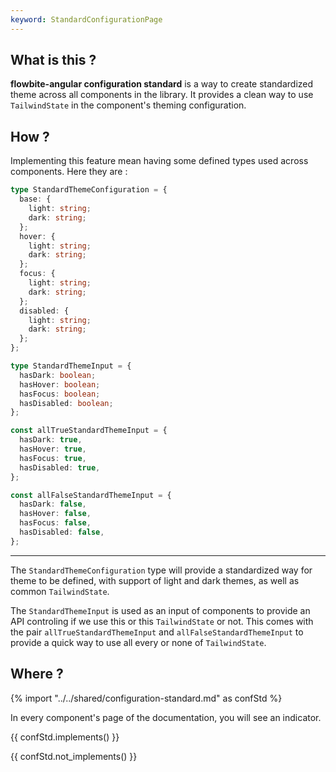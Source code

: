 ```yaml
---
keyword: StandardConfigurationPage
---
```


## What is this ?

**flowbite-angular configuration standard** is a way to create standardized theme across all
components in the library. It provides a clean way to use `TailwindState` in the component's theming
configuration.

## How ?

Implementing this feature mean having some defined types used across components. Here they are :

```ts group="definedTypes" name="StandardThemeConfiguration"
type StandardThemeConfiguration = {
  base: {
    light: string;
    dark: string;
  };
  hover: {
    light: string;
    dark: string;
  };
  focus: {
    light: string;
    dark: string;
  };
  disabled: {
    light: string;
    dark: string;
  };
};
```

```ts group="definedTypes" name="StandardThemeInput"
type StandardThemeInput = {
  hasDark: boolean;
  hasHover: boolean;
  hasFocus: boolean;
  hasDisabled: boolean;
};
```

```ts group="definedTypes" name="Default input values"
const allTrueStandardThemeInput = {
  hasDark: true,
  hasHover: true,
  hasFocus: true,
  hasDisabled: true,
};

const allFalseStandardThemeInput = {
  hasDark: false,
  hasHover: false,
  hasFocus: false,
  hasDisabled: false,
};
```

---

The `StandardThemeConfiguration` type will provide a standardized way for theme to be defined, with
support of light and dark themes, as well as common `TailwindState`.

The `StandardThemeInput` is used as an input of components to provide an API controling if we use
this or this `TailwindState` or not. This comes with the pair `allTrueStandardThemeInput` and
`allFalseStandardThemeInput` to provide a quick way to use all every or none of `TailwindState`.

## Where ?

{% import "../../shared/configuration-standard.md" as confStd %}

In every component's page of the documentation, you will see an indicator.

{{ confStd.implements() }}

{{ confStd.not_implements() }}
